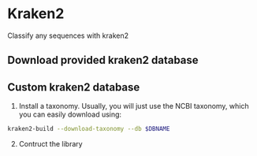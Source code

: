 # Kraken2
Classify any sequences with kraken2
## Download provided kraken2 database
## Custom kraken2 database
1. Install a taxonomy. Usually, you will just use the NCBI taxonomy, which you can easily download using:
```bash
kraken2-build --download-taxonomy --db $DBNAME
```
2. Contruct the library

